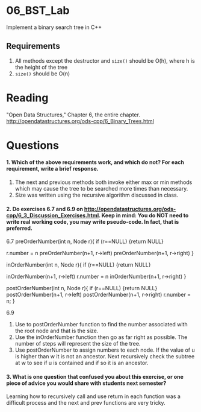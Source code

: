 06_BST_Lab
==============

Implement a binary search tree in C++

Requirements
------------

1. All methods except the destructor and `size()` should be O(h), where h is the height of the tree
2. `size()` should be O(n)

Reading
=======
"Open Data Structures," Chapter 6, the entire chapter. http://opendatastructures.org/ods-cpp/6_Binary_Trees.html

Questions
=========

#### 1. Which of the above requirements work, and which do not? For each requirement, write a brief response.

1. The next and previous methods both invoke either max or min methods which may cause the tree to be searched more times than necessary.
2. Size was written using the recursive algorithm discussed in class.

#### 2. Do exercises 6.7 and 6.9 on http://opendatastructures.org/ods-cpp/6_3_Discussion_Exercises.html. Keep in mind: You do NOT need to write real working code, you may write pseudo-code. In fact, that is preferred.

6.7
preOrderNumber(int n, Node r){
if (r==NULL) {return NULL}

r.number = n
preOrderNumber(n+1, r->left)
preOrderNumber(n+1, r->right)
}

inOrderNumber(int n, Node r){
if (r==NULL) {return NULL}

inOrderNumber(n+1, r->left)
r.number = n
inOrderNumber(n+1, r->right)
}

postOrderNumber(int n, Node r){
if (r==NULL) {return NULL}
postOrderNumber(n+1, r->left)
postOrderNumber(n+1, r->right)
r.number = n;
}
 
6.9
1) Use to postOrderNumber function to find the number associated with the root node and that is the size.
2) Use the inOrderNumber function then go as far right as possible.  The number of steps will represent the size of the tree.
3) Use postOrderNumber to assign numbers to each node.  If the value of u is higher than w it is not an ancestor.  Next recursively check the subtree at w to see if u is contained and if so it is an ancestor.

#### 3. What is one question that confused you about this exercise, or one piece of advice you would share with students next semester?

Learning how to recursively call and use return in each function was a difficult process and the next and prev functions are very tricky.  